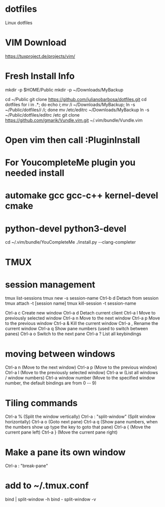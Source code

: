 # dotfiles
Linux dotfiles

# VIM Download
https://tuxproject.de/projects/vim/

# Fresh Install Info

mkdir -p $HOME/Public
mkdir -p ~/Downloads/MyBackup

cd ~/Public
git clone https://github.com/julianobarbosa/dotfiles.git
cd dotfiles
for i in .*; do  echo $i; mv ~/$i ~/Downloads/MyBackup; ln -s ~/Public/dotfiles/$i ~/$i; done
mv /etc/editrc ~/Downloads/MyBackup
ln -s ~/Public/dotfiles/editrc /etc
git clone https://github.com/gmarik/Vundle.vim.git ~/.vim/bundle/Vundle.vim

# Open vim then call :PluginInstall
# For YoucompleteMe plugin you needed install
#  automake gcc gcc-c++ kernel-devel cmake
#  python-devel python3-devel
cd ~/.vim/bundle/YouCompleteMe
./install.py --clang-completer

# TMUX
# session management

tmux list-sessions
tmux new -s session-name
Ctrl-b d Detach from session
tmux attach -t [session name]
tmux kill-session -t session-name


Ctrl-a c Create new window
Ctrl-a d Detach current client
Ctrl-a l Move to previously selected window
Ctrl-a n Move to the next window
Ctrl-a p Move to the previous window
Ctrl-a & Kill the current window
Ctrl-a , Rename the current window
Ctrl-a q Show pane numbers (used to switch between panes)
Ctrl-a o Switch to the next pane
Ctrl-a ? List all keybindings


# moving between windows

Ctrl-a n (Move to the next window)
Ctrl-a p (Move to the previous window)
Ctrl-a l (Move to the previously selected window)
Ctrl-a w (List all windows / window numbers)
Ctrl-a window number (Move to the specified window number, the
default bindings are from 0 -- 9)

# Tiling commands

Ctrl-a % (Split the window vertically)
Ctrl-a : "split-window" (Split window horizontally)
Ctrl-a o (Goto next pane)
Ctrl-a q (Show pane numbers, when the numbers show up type the key
to goto that pane)
Ctrl-a { (Move the current pane left)
Ctrl-a } (Move the current pane right)


# Make a pane its own window

Ctrl-a : "break-pane"


# add to ~/.tmux.conf

bind | split-window -h
bind - split-window -v
